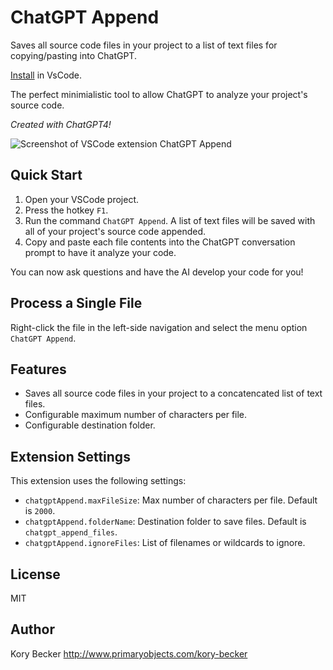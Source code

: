 # ChatGPT Append

Saves all source code files in your project to a list of text files for copying/pasting into ChatGPT.

[Install](https://marketplace.visualstudio.com/items?itemName=primaryobjects.chatgpt-append) in VsCode.

The perfect minimialistic tool to allow ChatGPT to analyze your project's source code.

*Created with ChatGPT4!*

![Screenshot of VSCode extension ChatGPT Append](images/screenshot.gif)

## Quick Start

1. Open your VSCode project.
2. Press the hotkey `F1`.
3. Run the command `ChatGPT Append`. A list of text files will be saved with all of your project's source code appended.
4. Copy and paste each file contents into the ChatGPT conversation prompt to have it analyze your code.

You can now ask questions and have the AI develop your code for you!

## Process a Single File

Right-click the file in the left-side navigation and select the menu option `ChatGPT Append`.

## Features

- Saves all source code files in your project to a concatencated list of text files.
- Configurable maximum number of characters per file.
- Configurable destination folder.

## Extension Settings

This extension uses the following settings:

* `chatgptAppend.maxFileSize`: Max number of characters per file. Default is `2000`.
* `chatgptAppend.folderName`: Destination folder to save files. Default is `chatgpt_append_files`.
* `chatgptAppend.ignoreFiles`: List of filenames or wildcards to ignore.

## License

MIT

## Author

Kory Becker http://www.primaryobjects.com/kory-becker
